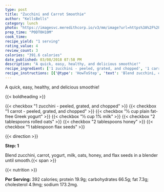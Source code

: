 ```yaml
---
type: post
title: "Zucchini and Carrot Smoothie"
author: "KellsBells"
category: lunch
photo: "https://imagesvc.meredithcorp.io/v3/mm/image?url=https%3A%2F%2Fimages.media-allrecipes.com%2Fuserphotos%2F5619130.jpg"
prep_time: "P0DT0H10M"
cook_time: 
recipe_yield: "1 serving"
rating_value: 4
review_count: 3
calories: "391.6 calories"
date_published: 03/08/2018 07:58 PM
description: "A quick, easy, healthy, and delicious smoothie!"
recipe_ingredient: ['1 zucchini - peeled, grated, and chopped', '1 carrot - peeled, grated, and chopped', '½ cup plain fat-free Greek yogurt', '½ cup 1% milk', '2 tablespoons rolled oats', '2 tablespoons honey', '1 tablespoon flax seeds']
recipe_instructions: [{'@type': 'HowToStep', 'text': 'Blend zucchini, carrot, yogurt, milk, oats, honey, and flax seeds in a blender until smooth.\n'}]
---
```


A quick, easy, healthy, and delicious smoothie! 

{{< boldheading >}}

{{< checkbox "1  zucchini - peeled, grated, and chopped" >}}
{{< checkbox "1  carrot - peeled, grated, and chopped" >}}
{{< checkbox "½ cup plain fat-free Greek yogurt" >}}
{{< checkbox "½ cup 1% milk" >}}
{{< checkbox "2 tablespoons rolled oats" >}}
{{< checkbox "2 tablespoons honey" >}}
{{< checkbox "1 tablespoon flax seeds" >}}


{{< direction >}}

**Step: 1**

Blend zucchini, carrot, yogurt, milk, oats, honey, and flax seeds in a blender until smooth.{{< span >}}

{{< nutrition >}}

**Per Serving:** 392 calories; protein 19.9g; carbohydrates 66.5g; fat 7.3g; cholesterol 4.9mg; sodium 173.2mg.